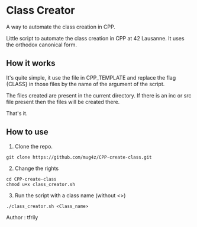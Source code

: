 # Class Creator
A way to automate the class creation in CPP.

Little script to automate the class creation in CPP at 42 Lausanne.
It uses the orthodox canonical form.

## How it works
It's quite simple, it use the file in CPP_TEMPLATE and replace the flag {CLASS} in those files by the name of the argument of the script.

The files created are present in the current directory. If there is an inc or src file present then the files will be created there.

That's it.

## How to use

1. Clone the repo.
```
git clone https://github.com/mug4z/CPP-create-class.git
```

2. Change the rights
```
cd CPP-create-class
chmod u+x class_creator.sh
```

3. Run the script with a class name (without <>)
```
./class_creator.sh <Class_name>
```
Author : tfrily
